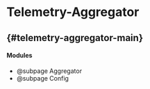 Telemetry-Aggregator
=============================
## {#telemetry-aggregator-main}

#### Modules

 - @subpage Aggregator
 - @subpage Config
